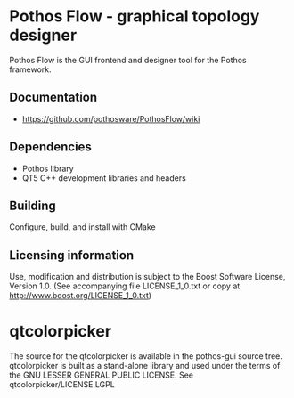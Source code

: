 # Pothos Flow - graphical topology designer

Pothos Flow is the GUI frontend and designer tool for the Pothos framework.

## Documentation

* https://github.com/pothosware/PothosFlow/wiki

## Dependencies

* Pothos library
* QT5 C++ development libraries and headers

## Building

Configure, build, and install with CMake

## Licensing information

Use, modification and distribution is subject to the Boost Software
License, Version 1.0. (See accompanying file LICENSE_1_0.txt or copy at
http://www.boost.org/LICENSE_1_0.txt)

# qtcolorpicker

The source for the qtcolorpicker is available in the pothos-gui source tree.
qtcolorpicker is built as a stand-alone library and used under the terms
of the GNU LESSER GENERAL PUBLIC LICENSE. See qtcolorpicker/LICENSE.LGPL

